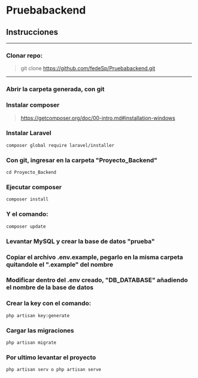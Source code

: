 # Pruebabackend

## Instrucciones

***

### Clonar repo:

>git clone https://github.com/fedeSp/Pruebabackend.git

***

### Abrir la carpeta generada, con git

### Instalar composer

>https://getcomposer.org/doc/00-intro.md#installation-windows

### Instalar Laravel

`composer global require laravel/installer`

### Con git, ingresar en la carpeta "Proyecto_Backend"

`cd Proyecto_Backend`

### Ejecutar composer

`composer install`

### Y el comando:

`composer update`

### Levantar MySQL y crear la base de datos "prueba"

### Copiar el archivo .env.example, pegarlo en la misma carpeta quitandole el ".example" del nombre

### Modificar dentro del .env creado, "DB_DATABASE" añadiendo el nombre de la base de datos

### Crear la key con el comando:

`php artisan key:generate`

### Cargar las migraciones

`php artisan migrate`

### Por ultimo levantar el proyecto

`php artisan serv o php artisan serve`



